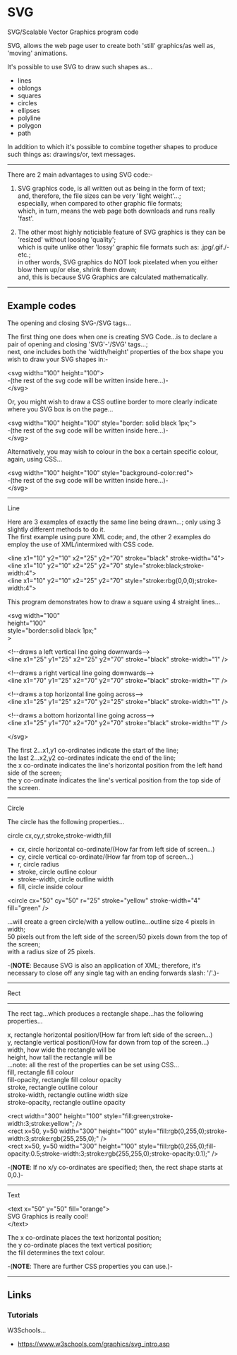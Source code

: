 # SVG
SVG/Scalable Vector Graphics program code

SVG, allows the web page user to create both 'still' graphics/as well as, 'moving' animations.

It's possible to use SVG to draw such shapes as...

- lines
- oblongs
- squares
- circles
- ellipses
- polyline
- polygon
- path

In addition to which it's possible to combine together shapes to produce such things as: drawings/or, text messages.

-----

There are 2 main advantages to using SVG code:-

1. SVG graphics code, is all written out as being in the form of text;     
and, therefore, the file sizes can be very 'light weight'...;  
especially, when compared to other graphic file formats;  
which, in turn, means the web page both downloads and runs really 'fast'.   

2. The other most highly noticiable feature of SVG graphics is they can be 'resized' without loosing 'quality';          
which is quite unlike other 'lossy' graphic file formats such as: .jpg/.gif./-etc.;    
in other words, SVG graphics do NOT look pixelated when you either blow them up/or else, shrink them down;    
and, this is because SVG Graphics are calculated mathematically.     

-----

## Example codes

The opening and closing SVG-/SVG tags...

The first thing one does when one is creating SVG Code...is to declare a pair of opening and closing 'SVG'-'/SVG' tags...;   
next, one includes both the 'width/height' properties of the box shape you wish to draw your SVG shapes in:-     

&lt;svg width="100" height="100"&gt;    
-(the rest of the svg code will be written inside here...)-  
&lt;/svg&gt;  

Or, you might wish to draw a CSS outline border to more clearly indicate where you SVG box is on the page...  

&lt;svg width="100" height="100" style="border: solid black 1px;"&gt;    
-(the rest of the svg code will be written inside here...)-  
&lt;/svg&gt;  

Alternatively, you may wish to colour in the box a certain specific colour, again, using CSS...  

&lt;svg width="100" height="100" style="background-color:red"&gt;    
-(the rest of the svg code will be written inside here...)-  
&lt;/svg&gt;  

-----

Line

Here are 3 examples of exactly the same line being drawn...; only using 3 slightly different methods to do it.  
The first example using pure XML code; and, the other 2 examples do employ the use of XML/intermixed with CSS code.    

&lt;line x1="10" y2="10" x2="25" y2="70" stroke="black" stroke-width="4"&gt;    
&lt;line x1="10" y2="10" x2="25" y2="70" style="stroke:black;stroke-width:4"&gt;     
&lt;line x1="10" y2="10" x2="25" y2="70" style="stroke:rbg(0,0,0);stroke-width:4"&gt;       

This program demonstrates how to draw a square using 4 straight lines...   

&lt;svg width="100"   
     height="100"  
     style="border:solid black 1px;"  
&gt;  

&lt;!--draws a left vertical line going downwards--&gt;  
&lt;line x1="25" y1="25" x2="25" y2="70" stroke="black" stroke-width="1" /&gt;   

&lt;!--draws a right vertical line going downwards--&gt;  
&lt;line x1="70" y1="25" x2="70" y2="70" stroke="black" stroke-width="1" /&gt;   

&lt;!--draws a top horizontal line going across--&gt;  
&lt;line x1="25" y1="25" x2="70" y2="25" stroke="black" stroke-width="1" /&gt;   

&lt;!--draws a bottom horizontal line going across--&gt;  
&lt;line x1="25" y1="70" x2="70" y2="70" stroke="black" stroke-width="1" /&gt;   

&lt;/svg&gt;  

The first 2...x1,y1 co-ordinates indicate the start of the line;   
the last 2...x2,y2 co-ordinates indicate the end of the line;  
the x co-ordinate indicates the line's horizontal position from the left hand side of the screen;   
the y co-ordinate indicates the line's vertical position from the top side of the screen.  

-----

Circle

The circle has the following properties...

circle cx,cy,r,stroke,stroke-width,fill

- cx, circle horizontal co-ordinate/(How far from left side of screen...)    
- cy, circle vertical co-ordinate/(How far from top of screen...)    
- r, circle radius  
- stroke, circle outline colour  
- stroke-width, circle outline width  
- fill, circle inside colour  

&lt;circle cx="50" cy="50" r="25" stroke="yellow" stroke-width="4" fill="green" /&gt;

...will create a green circle/with a yellow outline...outline size 4 pixels in width;       
50 pixels out from the left side of the screen/50 pixels down from the top of the screen;  
with a radius size of 25 pixels.

-(**NOTE**: Because SVG is also an application of XML; therefore, it's necessary to close off any single tag with an ending forwards slash: '/'.)-  

-----

Rect

-----

The rect tag...which produces a rectangle shape...has the following properties...

x, rectangle horizontal position/(How far from left side of the screen...)     
y, rectangle vertical position/(How far down from top of the screen...)      
width, how wide the rectangle will be  
height, how tall the rectangle will be  
...note: all the rest of the properties can be set using CSS...    
fill, rectangle fill colour   
fill-opacity, rectangle fill colour opacity    
stroke, rectangle outline colour   
stroke-width, rectangle outline width size  
stroke-opacity, rectangle outline opacity   

&lt;rect width="300" height="100" style="fill:green;stroke-width:3;stroke:yellow"; />  
&lt;rect x=50, y=50 width="300" height="100" style="fill:rgb(0,255,0);stroke-width:3;stroke:rgb(255,255,0);" />  
&lt;rect x=50, y=50 width="300" height="100" style="fill:rgb(0,255,0);fill-opacity:0.5;stroke-width:3;stroke:rgb(255,255,0);stroke-opacity:0.1);" />  

-(**NOTE**: If no x/y co-ordinates are specified; then, the rect shape starts at 0,0.)-  

-----

Text

&lt;text x="50" y="50" fill="orange"&gt;  
SVG Graphics is really cool!  
&lt;/text&gt;  

The x co-ordinate places the text horizontal position;    
the y co-ordinate places the text vertical position;   
the fill determines the text colour.  

-(**NOTE**: There are further CSS properties you can use.)-  

-----

## Links

### Tutorials

W3Schools...

- https://www.w3schools.com/graphics/svg_intro.asp  





